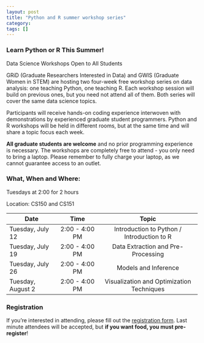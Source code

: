 ```yaml
---
layout: post
title: "Python and R summer workshop series"
category: 
tags: []
---
```


### Learn Python or R This Summer!

Data Science Workshops Open to All Students
                
GRiD (Graduate Researchers Interested in Data) and GWIS (Graduate Women in STEM) are hosting two four-week free workshop series on data analysis: one teaching Python, one teaching R. Each workshop session will build on previous ones, but you need not attend all of them. Both series will cover the same data science topics.

Participants will receive hands-on coding experience interwoven with demonstrations by experienced graduate student programmers. Python and R workshops will be held in different rooms, but at the same time and will share a topic focus each week.

**All graduate students are welcome** and no prior programming experience is necessary. The workshops are completely free to attend - you only need to bring a laptop. Please remember to fully charge your laptop, as we cannot guarantee access to an outlet.



### What, When and Where: 

Tuesdays at 2:00 for 2 hours

Location: CS150 and CS151

Date              | Time 	         | Topic  
----------------- |:----------------:|:-------------------------------------------:
Tuesday, July 12  | 2:00 - 4:00 PM   | Introduction to Python / Introduction to R        
Tuesday, July 19  | 2:00 - 4:00 PM   | Data Extraction and Pre-Processing        
Tuesday, July 26  | 2:00 - 4:00 PM   | Models and Inference       
Tuesday, August 2 | 2:00 - 4:00 PM   | Visualization and Optimization Techniques


### Registration

If you’re interested in attending, please fill out the [registration form](http://goo.gl/forms/gITkl0KEa6hdudmG3). Last minute attendees will be accepted, but **if you want food, you must pre-register**!



